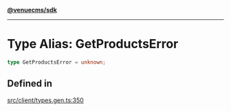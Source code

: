 [**@venuecms/sdk**](../Index.md)

***

# Type Alias: GetProductsError

```ts
type GetProductsError = unknown;
```

## Defined in

[src/client/types.gen.ts:350](https://github.com/venuecms/sdk/blob/5b8937f1771d31bef01a3652bf48054570abcbdb/src/client/types.gen.ts#L350)
